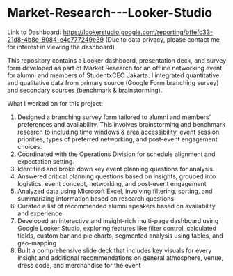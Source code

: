 # Market-Research---Looker-Studio
Link to Dashboard: https://lookerstudio.google.com/reporting/bffefc33-21d8-4b8e-8084-e4c777249e39
(Due to data privacy, please contact me for interest in viewing the dashboard)

This repository contains a Looker dashboard, presentation deck, and survey form developed as part of Market Research for an offline networking event for alumni and members of StudentxCEO Jakarta. I integrated quantitative and qualitative data from primary source (Google Form branching survey) and secondary sources (benchmark &amp; brainstorming). 

What I worked on for this project:
 1. Designed a branching survey form tailored to alumni and members’ preferences and availability. This involves brainstorming and benchmark research to including time windows & area accessibility, event session priorities, types of preferred networking, and post-event engagement choices.
 2. Coordinated with the Operations Division for schedule alignment and expectation setting.
 3. Identified and broke down key event planning questions for analysis.
 4. Answered critical planning questions based on insights, grouped into logistics, event concept, networking, and post-event engagement
 5. Analyzed data using Microsoft Excel, involving filtering, sorting, and summarizing information based on research questions
 6. Curated a list of recommended alumni speakers based on availability and experience
 7. Developed an interactive and insight-rich multi-page dashboard using Google Looker Studio, exploring features like filter control, calculated fields, custom bar and pie charts, segmented analysis using tables, and geo-mapping
 8. Built a comprehensive slide deck that includes key visuals for every insight and additional recommendations on general atmosphere, venue, dress code, and merchandise for the event
